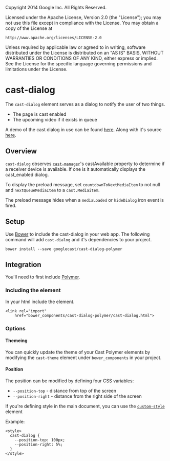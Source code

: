 Copyright 2014 Google Inc. All Rights Reserved.

Licensed under the Apache License, Version 2.0 (the "License");
you may not use this file except in compliance with the License.
You may obtain a copy of the License at

    http://www.apache.org/licenses/LICENSE-2.0

Unless required by applicable law or agreed to in writing, software
distributed under the License is distributed on an "AS IS" BASIS,
WITHOUT WARRANTIES OR CONDITIONS OF ANY KIND, either express or implied.
See the License for the specific language governing permissions and
limitations under the License.

# cast-dialog
The `cast-dialog` element serves as a dialog to notify the user of two things.

* The page is cast enabled
* The upcoming video if it exists in queue

A demo of the cast dialog in use can be found [here](http://googlecast.github.io/CastVideos-chrome-material/). 
Along with it's source [here](http://github.com/googlecast/CastVideos-chrome-material).

## Overview
`cast-dialog` observes [`cast-manager`](http://github.com/googlecast/cast-manager-polymer)'s castAvailable property to determine if a receiver device is available.  If
one is it automatically displays the cast_enabled dialog.

To display the preload message, set `countdownToNextMediaItem` to not null and `nextQueueMediaItem` to a `cast.Mediaitem`.

The preload message hides when a `mediaLoaded` or `hideDialog` iron event is fired.

## Setup
Use [Bower](http://bower.io/) to include the cast-dialog in your web app.  The following 
command will add `cast-dialog` and it's dependencies to your project.

    bower install --save googlecast/cast-dialog-polymer
    
## Integration
You'll need to first include 
[Polymer](https://www.polymer-project.org/).

### Including the element
In your html include the element.

    <link rel="import"
        href="bower_components/cast-dialog-polymer/cast-dialog.html">
        
### Options

#### Themeing
You can quickly update the theme of your Cast Polymer elements by modifying the `cast-theme` 
element under `bower_components` in your project.

#### Position
The position can be modified by defining four CSS variables: 

* `--position-top` - distance from top of the screen
* `--position-right` - distance from the right side of the screen

If you're defining style in the main document,
 you can use the [`custom-style`](https://www.polymer-project.org/1.0/docs/devguide/styling.html#custom-style) element

Example:

    <style>
      cast-dialog {
        --position-top: 100px;
        --position-right: 5%;
      }
    </style>  
    
